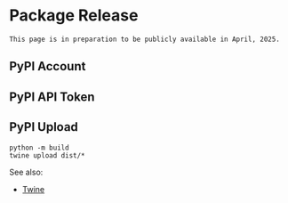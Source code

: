 # Package Release

```{warning}
This page is in preparation to be publicly available in April, 2025.
```

## PyPI Account


## PyPI API Token


## PyPI Upload

```none
python -m build
twine upload dist/*
```

See also:
* <a href="https://twine.readthedocs.io/en/stable/">Twine</a>